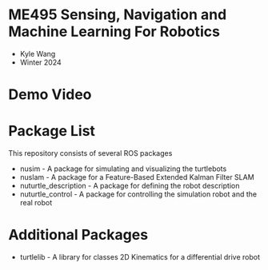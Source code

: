 # ME495 Sensing, Navigation and Machine Learning For Robotics
* Kyle Wang
* Winter 2024

# Demo Video

# Package List
This repository consists of several ROS packages
- nusim - A package for simulating and visualizing the turtlebots
- nuslam - A package for a Feature-Based Extended Kalman Filter SLAM
- nuturtle_description - A package for defining the robot description
- nuturtle_control - A package for controlling the simulation robot and the real robot

# Additional Packages
- turtlelib - A library for classes 2D Kinematics for a differential drive robot
